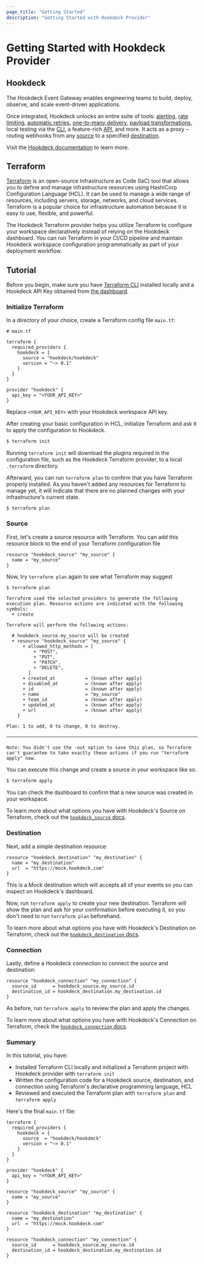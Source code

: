 ```yaml
---
page_title: "Getting Started"
description: "Getting Started with Hookdeck Provider"
---
```


# Getting Started with Hookdeck Provider

## Hookdeck

The Hookdeck Event Gateway enables engineering teams to build, deploy, observe, and scale event-driven applications.

Once integrated, Hookdeck unlocks an entire suite of tools: [alerting](https://hookdeck.com/docs/notifications), [rate limiting](https://hookdeck.com/docs/set-a-rate-limit), [automatic retries](https://hookdeck.com/docs/automatically-retry-events), [one-to-many delivery](https://hookdeck.com/docs/create-a-destination), [payload transformations](https://hookdeck.com/docs/transformations), local testing via the [CLI](https://hookdeck.com/docs/using-the-cli), a feature-rich [API](https://hookdeck.com/docs/using-the-api), and more. It acts as a proxy – routing webhooks from any [source](https://hookdeck.com/docs/sources) to a specified [destination](destinations).

Visit the [Hookdeck documentation](https://hookdeck.com/docs/introduction) to learn more.

## Terraform

[Terraform](https://developer.hashicorp.com/terraform/intro) is an open-source Infrastructure as Code (IaC) tool that allows you to define and manage infrastructure resources using HashiCorp Configuration Language (HCL). It can be used to manage a wide range of resources, including servers, storage, networks, and cloud services. Terraform is a popular choice for infrastructure automation because it is easy to use, flexible, and powerful.

The Hookdeck Terraform provider helps you utilize Terraform to configure your workspace declaratively instead of relying on the Hookdeck dashboard. You can run Terraform in your CI/CD pipeline and maintain Hookdeck workspace configuration programmatically as part of your deployment workflow.


## Tutorial

Before you begin, make sure you have [Terraform CLI](https://developer.hashicorp.com/terraform/downloads) installed locally and a Hookdeck API Key obtained from [the dashboard](https://dashboard/hookdeck.com/workspace/secrets).

### Initialize Terraform

In a directory of your choice, create a Terraform config file `main.tf`:

```hcl
# main.tf

terraform {
  required_providers {
    hookdeck = {
      source = "hookdeck/hookdeck"
      version = "~> 0.1"
    }
  }
}

provider "hookdeck" {
  api_key = "<YOUR_API_KEY>"
}
```

Replace `<YOUR_API_KEY>` with your Hookdeck workspace API key.

After creating your basic configuration in HCL, initialize Terraform and ask it to apply the configuration to Hookdeck.

```sh
$ terraform init
```

Running `terraform init` will download the plugins required in the configuration file, such as the Hookdeck Terraform provider, to a local `.terraform` directory.

Afterward, you can run `terraform plan` to confirm that you have Terraform properly installed. As you haven't added any resources for Terraform to manage yet, it will indicate that there are no planned changes with your infrastructure's current state.

```
$ terraform plan
```

### Source

First, let's create a source resource with Terraform. You can add this resource block to the end of your Terraform configuration file

```hcl
resource "hookdeck_source" "my_source" {
  name = "my_source"
}
```

Now, try `terraform plan` again to see what Terraform may suggest

```sh
$ terraform plan
```

```
Terraform used the selected providers to generate the following execution plan. Resource actions are indicated with the following symbols:
  + create

Terraform will perform the following actions:

  # hookdeck_source.my_source will be created
  + resource "hookdeck_source" "my_source" {
      + allowed_http_methods = [
          + "POST",
          + "PUT",
          + "PATCH",
          + "DELETE",
        ]
      + created_at           = (known after apply)
      + disabled_at          = (known after apply)
      + id                   = (known after apply)
      + name                 = "my_source"
      + team_id              = (known after apply)
      + updated_at           = (known after apply)
      + url                  = (known after apply)
    }

Plan: 1 to add, 0 to change, 0 to destroy.

─────────────────────────────────────────────────────────────────────────────────────────────────────────────────────────────────────────────────────────────────────────────────────────────────────────────────────────────────

Note: You didn't use the -out option to save this plan, so Terraform can't guarantee to take exactly these actions if you run "terraform apply" now.
```

You can execute this change and create a source in your workspace like so.

```sh
$ terraform apply
```

You can check the dashboard to confirm that a new source was created in your workspace.

To learn more about what options you have with Hookdeck's Source on Terraform, check out the [`hookdeck_source` docs](https://registry.terraform.io/providers/hookdeck/hookdeck/latest/docs/resources/source).

### Destination

Next, add a simple destination resource:

```hcl
resource "hookdeck_destination" "my_destination" {
  name = "my_destination"
  url  = "https://mock.hookdeck.com"
}
```

This is a Mock destination which will accepts all of your events so you can inspect on Hookdeck's dashboard.

Now, run `terraform apply` to create your new destination. Terraform will show the plan and ask for your confirmation before executing it, so you don't need to run `terraform plan` beforehand.

To learn more about what options you have with Hookdeck's Destination on Terraform, check out the [`hookdeck_destination` docs](https://registry.terraform.io/providers/hookdeck/hookdeck/latest/docs/resources/destination).

### Connection

Lastly, define a Hookdeck connection to connect the source and destination:

```hcl
resource "hookdeck_connection" "my_connection" {
  source_id      = hookdeck_source.my_source.id
  destination_id = hookdeck_destination.my_destination.id
}
```

As before, run `terraform apply` to review the plan and apply the changes.

To learn more about what options you have with Hookdeck's Connection on Terraform, check the [`hookdeck_connection` docs](https://registry.terraform.io/providers/hookdeck/hookdeck/latest/docs/resources/connection).

### Summary

In this tutorial, you have:

- Installed Terraform CLI locally and initialized a Terraform project with Hookdeck provider with `terraform init`
- Written the configuration code for a Hookdeck source, destination, and connection using Terraform's declarative programming language, HCL
- Reviewed and executed the Terraform plan with `terraform plan` and `terraform apply`

Here's the final `main.tf` file:

```
terraform {
  required_providers {
    hookdeck = {
      source  = "hookdeck/hookdeck"
      version = "~> 0.1"
    }
  }
}

provider "hookdeck" {
  api_key = "<YOUR_API_KEY>"
}

resource "hookdeck_source" "my_source" {
  name = "my_source"
}

resource "hookdeck_destination" "my_destination" {
  name = "my_destination"
  url  = "https://mock.hookdeck.com"
}

resource "hookdeck_connection" "my_connection" {
  source_id      = hookdeck_source.my_source.id
  destination_id = hookdeck_destination.my_destination.id
}
```
